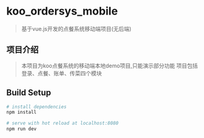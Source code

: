 # koo_ordersys_mobile

> 基于vue.js开发的点餐系统移动端项目(无后端)

## 项目介绍
>本项目为koo点餐系统的移动端本地demo项目,只能演示部分功能
>项目包括登录、点餐、账单、传菜四个模块

## Build Setup

``` bash
# install dependencies
npm install

# serve with hot reload at localhost:8080
npm run dev
